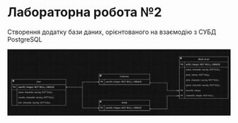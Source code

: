 # Лабораторна робота №2

Створення додатку бази даних, орієнтованого на взаємодію з СУБД PostgreSQL

![No img](bd.png)

